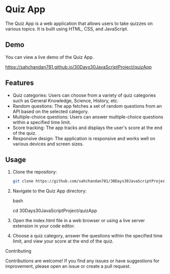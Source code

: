 # Quiz App

The Quiz App is a web application that allows users to take quizzes on various topics. It is built using HTML, CSS, and JavaScript.

## Demo

You can view a live demo of the Quiz App.

https://sahchandan781.github.io/30Days30JavaScriptProject/quizApp

## Features

- Quiz categories: Users can choose from a variety of quiz categories such as General Knowledge, Science, History, etc.
- Random questions: The app fetches a set of random questions from an API based on the selected category.
- Multiple-choice questions: Users can answer multiple-choice questions within a specified time limit.
- Score tracking: The app tracks and displays the user's score at the end of the quiz.
- Responsive design: The application is responsive and works well on various devices and screen sizes.

## Usage

1. Clone the repository:

   ```bash
   git clone https://github.com/sahchandan781/30Days30JavaScriptProject.git

2. Navigate to the Quiz App directory:

   bash

   cd 30Days30JavaScriptProject/quizApp
3. Open the index.html file in a web browser or using a live server extension in your code editor.

4. Choose a quiz category, answer the questions within the specified time limit, and view your score at the end of the quiz.

Contributing

  Contributions are welcome! If you find any issues or have suggestions for improvement, please open an issue or create a pull request.



